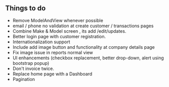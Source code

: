 ## Things to do
* Remove ModelAndView whenever possible
* email / phone no validation at create customer / transactions pages
* Combine Make & Model screen , its add /edit/updates.
* Better login page with customer registration.
* Internationalization support
* Include add image button and functionality at company details page
* Fix image issue in reports normal view
* UI enhancements (checkbox replacement, better drop-down, alert using bootstrap popup)
* Don't invoice twice.
* Replace home page with a Dashboard
* Pagination